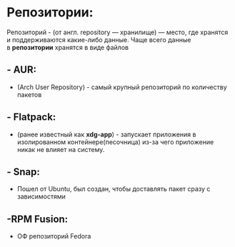 # Репозитории:
Репозиторий - (от англ. repository — хранилище) — место, где хранятся и поддерживаются какие-либо данные. Чаще всего данные в **репозитории** хранятся в виде файлов
## - AUR:
- (Arch User Repository) - самый крупный репозиторий по количеству пакетов
## - Flatpack:
- (ранее известный как **xdg-app**) - запускает приложения в изолированном контейнере(песочница) из-за чего приложение никак не влияет на систему.
## - Snap:
- Пошел от Ubuntu, был создан, чтобы доставлять пакет сразу с зависимостями
## -RPM Fusion:
- ОФ репозиторий Fedora